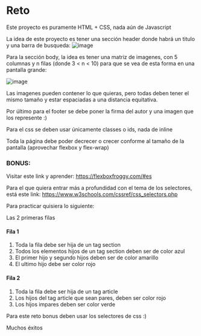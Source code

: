 # Reto
Este proyecto es puramente HTML + CSS, nada aún de Javascript

La idea de este proyecto es tener una sección header donde habrá un titulo y una barra de busqueda: ![image](https://user-images.githubusercontent.com/26677733/208135402-85e54dc1-6c98-412b-92de-b2b0f8f9ae8f.png)

Para la sección body, la idea es tener una matriz de imagenes, con 5 columnas y n filas (donde 3 < n < 10) para que se vea de esta forma en una pantalla grande:

![image](https://user-images.githubusercontent.com/26677733/196776126-ccf24f78-faf8-4694-baaf-e4981fec8d6c.png)

Las imagenes pueden contener lo que quieras, pero todas deben tener el mismo tamaño y estar espaciadas a una distancia equitativa.

Por último para el footer se debe poner la firma del autor y una imagen que los represente :)

Para el css se deben usar únicamente classes o ids, nada de inline

Toda la página debe poder decrecer o crecer conforme al tamaño de la pantalla (aprovechar flexbox y flex-wrap)

### BONUS:
Visitar este link y aprender: https://flexboxfroggy.com/#es

Para el que quiera entrar más a profundidad con el tema de los selectores, está este link: https://www.w3schools.com/cssref/css_selectors.php

Para practicar quisiera lo siguiente:

Las 2 primeras filas

#### Fila 1
  1. Toda la fila debe ser hija de un tag section
  2. Todos los elementos hijos de un tag section deben ser de color azul
  3. El primer hijo y segundo hijos deben ser de color amarillo
  4. El ultimo hijo debe ser color rojo
  
#### Fila 2
  1. Toda la fila debe ser hija de un tag article
  2. Los hijos del tag article que sean pares, deben ser color rojo
  3. Los hijos impares deben ser color verde
  
Para este reto bonus deben usar los selectores de css :)

Muchos éxitos
